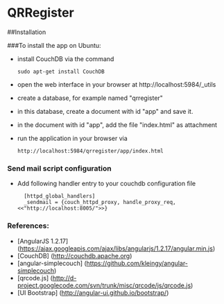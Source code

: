QRRegister
==========

##Installation

###To install the app on Ubuntu:


* install CouchDB via the command

    ` sudo apt-get install CouchDB `

* open the web interface in your browser at http://localhost:5984/_utils
* create a database, for example named "qrregister"
* in this database, create a document with id "app" and save it.
* in the document with id "app", add the file "index.html" as attachment
* run the application in your browser via

    ` http://localhost:5984/qrregister/app/index.html `
    
### Send mail script configuration

* Add following handler entry to your couchdb configuration file

        [httpd_global_handlers]
        _sendmail = {couch_httpd_proxy, handle_proxy_req, <<"http://localhost:8005/">>}



### References:

* [AngularJS 1.2.17] (https://ajax.googleapis.com/ajax/libs/angularjs/1.2.17/angular.min.js)
* [CouchDB] (http://couchdb.apache.org)
* [angular-simplecouch] (https://github.com/kleingy/angular-simplecouch)
* [qrcode.js] (http://d-project.googlecode.com/svn/trunk/misc/qrcode/js/qrcode.js)
* [UI Bootstrap] (http://angular-ui.github.io/bootstrap/)

